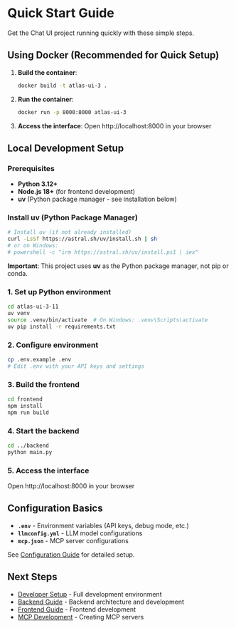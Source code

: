 # Quick Start Guide

Get the Chat UI project running quickly with these simple steps.

## Using Docker (Recommended for Quick Setup)

1. **Build the container**:
   ```bash
   docker build -t atlas-ui-3 .
   ```

2. **Run the container**:
   ```bash
   docker run -p 8000:8000 atlas-ui-3
   ```

3. **Access the interface**:
   Open http://localhost:8000 in your browser

## Local Development Setup

### Prerequisites
- **Python 3.12+**
- **Node.js 18+** (for frontend development)
- **uv** (Python package manager - see installation below)

### Install uv (Python Package Manager)
```bash
# Install uv (if not already installed)
curl -LsSf https://astral.sh/uv/install.sh | sh
# or on Windows:
# powershell -c "irm https://astral.sh/uv/install.ps1 | iex"
```

**Important**: This project uses **uv** as the Python package manager, not pip or conda.

### 1. Set up Python environment
```bash
cd atlas-ui-3-11
uv venv
source .venv/bin/activate  # On Windows: .venv\Scripts\activate
uv pip install -r requirements.txt
```

### 2. Configure environment
```bash
cp .env.example .env
# Edit .env with your API keys and settings
```

### 3. Build the frontend
```bash
cd frontend
npm install
npm run build
```

### 4. Start the backend
```bash
cd ../backend
python main.py
```

### 5. Access the interface
Open http://localhost:8000 in your browser

## Configuration Basics

- **`.env`** - Environment variables (API keys, debug mode, etc.)
- **`llmconfig.yml`** - LLM model configurations
- **`mcp.json`** - MCP server configurations

See [Configuration Guide](configuration.md) for detailed setup.

## Next Steps

- [Developer Setup](developer-setup.md) - Full development environment
- [Backend Guide](backend.md) - Backend architecture and development
- [Frontend Guide](frontend.md) - Frontend development
- [MCP Development](mcp-development.md) - Creating MCP servers
